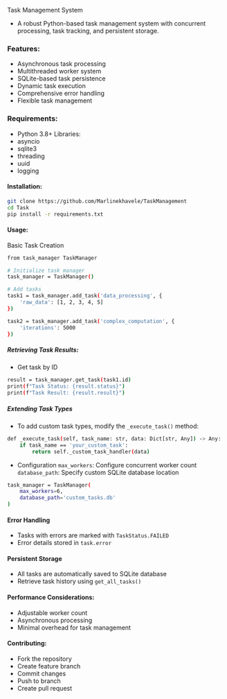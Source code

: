Task Management System
- A robust Python-based task management system with concurrent processing, task tracking, and persistent storage.

### Features:
- Asynchronous task processing
- Multithreaded worker system
- SQLite-based task persistence
- Dynamic task execution
- Comprehensive error handling
- Flexible task management

### Requirements:
- Python 3.8+
Libraries:
- asyncio
- sqlite3
- threading
- uuid
- logging

#### Installation:
```bash 
git clone https://github.com/Marlinekhavele/TaskManagement
cd Task
pip install -r requirements.txt
```
#### Usage:
Basic Task Creation
```bash 
from task_manager TaskManager

# Initialize task manager
task_manager = TaskManager()

# Add tasks
task1 = task_manager.add_task('data_processing', {
    'raw_data': [1, 2, 3, 4, 5]
})

task2 = task_manager.add_task('complex_computation', {
    'iterations': 5000
})
```

##### Retrieving Task Results:
- Get task by ID
```bash
result = task_manager.get_task(task1.id)
print(f"Task Status: {result.status}")
print(f"Task Result: {result.result}")
```
##### Extending Task Types
- To add custom task types, modify the ```_execute_task()``` method:
```bash
def _execute_task(self, task_name: str, data: Dict[str, Any]) -> Any:
    if task_name == 'your_custom_task':
        return self._custom_task_handler(data)
```
- Configuration
```max_workers```: Configure concurrent worker count
```database_path```: Specify custom SQLite database location

```bash
task_manager = TaskManager(
    max_workers=6, 
    database_path='custom_tasks.db'
)
```
#### Error Handling

- Tasks with errors are marked with ```TaskStatus.FAILED```
- Error details stored in ```task.error```

#### Persistent Storage

- All tasks are automatically saved to SQLite database
- Retrieve task history using ```get_all_tasks()```

#### Performance Considerations:
- Adjustable worker count
- Asynchronous processing
- Minimal overhead for task management

#### Contributing:
- Fork the repository
- Create feature branch
- Commit changes
- Push to branch
- Create pull request
